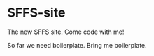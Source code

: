 SFFS-site
=========

The new SFFS site. Come code with me!

So far we need boilerplate. Bring me boilerplate.